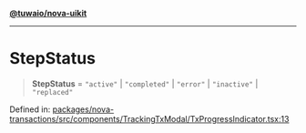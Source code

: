 [**@tuwaio/nova-uikit**](../../../README.md)

***

# StepStatus

> **StepStatus** = `"active"` \| `"completed"` \| `"error"` \| `"inactive"` \| `"replaced"`

Defined in: [packages/nova-transactions/src/components/TrackingTxModal/TxProgressIndicator.tsx:13](https://github.com/TuwaIO/nova-uikit/blob/6dc34b098cacf0ae15cd1e41a47f4525a2a78768/packages/nova-transactions/src/components/TrackingTxModal/TxProgressIndicator.tsx#L13)
